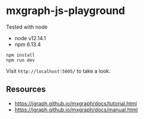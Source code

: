 # mxgraph-js-playground

Tested with node 
- node v12.14.1
- npm 6.13.4


```
npm install
npm run dev
```

Visit `http://localhost:5005/` to take a look.


## Resources

- https://jgraph.github.io/mxgraph/docs/tutorial.html
- https://jgraph.github.io/mxgraph/docs/manual.html
